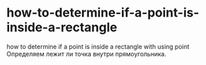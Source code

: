 # how-to-determine-if-a-point-is-inside-a-rectangle
how to determine if a point is inside a rectangle with using point
Определяем лежит ли точка внутри прямоугольника.
